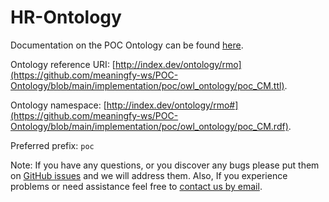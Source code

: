 # HR-Ontology
Documentation on the POC Ontology can be found [here](https://meaningfy-ws.github.io/POC-Ontology/).

Ontology reference URI:  [http://index.dev/ontology/rmo](https://github.com/meaningfy-ws/POC-Ontology/blob/main/implementation/poc/owl_ontology/poc_CM.ttl).

Ontology namespace: [http://index.dev/ontology/rmo#](https://github.com/meaningfy-ws/POC-Ontology/blob/main/implementation/poc/owl_ontology/poc_CM.rdf).

Preferred prefix: `poc`

Note: If you have any questions, or you discover any bugs please put them on [GitHub issues](https://github.com/meaningfy-ws/POC-Ontology/issues) and we will address them.
Also, If you experience problems or need assistance feel free to [contact us by email](mailto:hi@meaningfy.ws).
